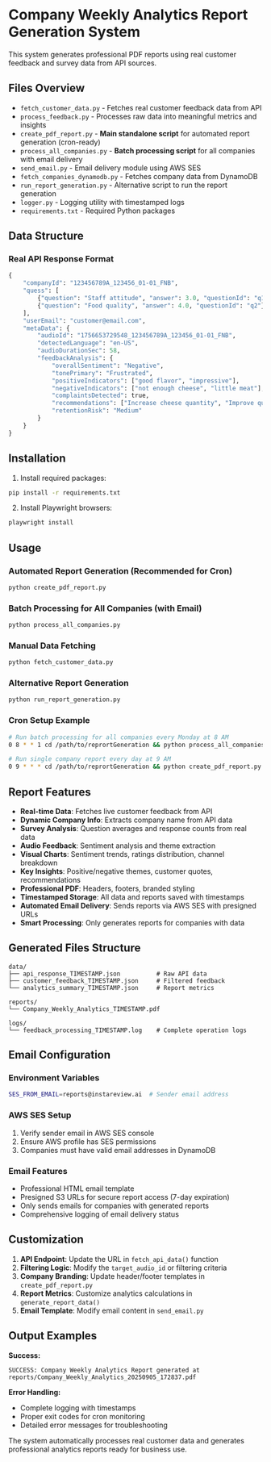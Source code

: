 # Company Weekly Analytics Report Generation System

This system generates professional PDF reports using real customer feedback and survey data from API sources.

## Files Overview

- `fetch_customer_data.py` - Fetches real customer feedback data from API
- `process_feedback.py` - Processes raw data into meaningful metrics and insights
- `create_pdf_report.py` - **Main standalone script** for automated report generation (cron-ready)
- `process_all_companies.py` - **Batch processing script** for all companies with email delivery
- `send_email.py` - Email delivery module using AWS SES
- `fetch_companies_dynamodb.py` - Fetches company data from DynamoDB
- `run_report_generation.py` - Alternative script to run the report generation
- `logger.py` - Logging utility with timestamped logs
- `requirements.txt` - Required Python packages

## Data Structure

### Real API Response Format
```python
{
    "companyId": "123456789A_123456_01-01_FNB",
    "quess": [
        {"question": "Staff attitude", "answer": 3.0, "questionId": "q1"},
        {"question": "Food quality", "answer": 4.0, "questionId": "q2"}
    ],
    "userEmail": "customer@email.com",
    "metaData": {
        "audioId": "1756653729548_123456789A_123456_01-01_FNB",
        "detectedLanguage": "en-US",
        "audioDurationSec": 58,
        "feedbackAnalysis": {
            "overallSentiment": "Negative",
            "tonePrimary": "Frustrated",
            "positiveIndicators": ["good flavor", "impressive"],
            "negativeIndicators": ["not enough cheese", "little meat"],
            "complaintsDetected": true,
            "recommendations": ["Increase cheese quantity", "Improve quality"],
            "retentionRisk": "Medium"
        }
    }
}
```

## Installation

1. Install required packages:
```bash
pip install -r requirements.txt
```

2. Install Playwright browsers:
```bash
playwright install
```

## Usage

### Automated Report Generation (Recommended for Cron)
```bash
python create_pdf_report.py
```

### Batch Processing for All Companies (with Email)
```bash
python process_all_companies.py
```

### Manual Data Fetching
```bash
python fetch_customer_data.py
```

### Alternative Report Generation
```bash
python run_report_generation.py
```

### Cron Setup Example
```bash
# Run batch processing for all companies every Monday at 8 AM
0 8 * * 1 cd /path/to/reprortGeneration && python process_all_companies.py

# Run single company report every day at 9 AM
0 9 * * * cd /path/to/reprortGeneration && python create_pdf_report.py
```

## Report Features

- **Real-time Data**: Fetches live customer feedback from API
- **Dynamic Company Info**: Extracts company name from API data
- **Survey Analysis**: Question averages and response counts from real data
- **Audio Feedback**: Sentiment analysis and theme extraction
- **Visual Charts**: Sentiment trends, ratings distribution, channel breakdown
- **Key Insights**: Positive/negative themes, customer quotes, recommendations
- **Professional PDF**: Headers, footers, branded styling
- **Timestamped Storage**: All data and reports saved with timestamps
- **Automated Email Delivery**: Sends reports via AWS SES with presigned URLs
- **Smart Processing**: Only generates reports for companies with data

## Generated Files Structure

```
data/
├── api_response_TIMESTAMP.json          # Raw API data
├── customer_feedback_TIMESTAMP.json     # Filtered feedback
└── analytics_summary_TIMESTAMP.json     # Report metrics

reports/
└── Company_Weekly_Analytics_TIMESTAMP.pdf

logs/
└── feedback_processing_TIMESTAMP.log    # Complete operation logs
```

## Email Configuration

### Environment Variables
```bash
SES_FROM_EMAIL=reports@instareview.ai  # Sender email address
```

### AWS SES Setup
1. Verify sender email in AWS SES console
2. Ensure AWS profile has SES permissions
3. Companies must have valid email addresses in DynamoDB

### Email Features
- Professional HTML email template
- Presigned S3 URLs for secure report access (7-day expiration)
- Only sends emails for companies with generated reports
- Comprehensive logging of email delivery status

## Customization

1. **API Endpoint**: Update the URL in `fetch_api_data()` function
2. **Filtering Logic**: Modify the `target_audio_id` or filtering criteria
3. **Company Branding**: Update header/footer templates in `create_pdf_report.py`
4. **Report Metrics**: Customize analytics calculations in `generate_report_data()`
5. **Email Template**: Modify email content in `send_email.py`

## Output Examples

**Success:**
```
SUCCESS: Company Weekly Analytics Report generated at reports/Company_Weekly_Analytics_20250905_172837.pdf
```

**Error Handling:**
- Complete logging with timestamps
- Proper exit codes for cron monitoring
- Detailed error messages for troubleshooting

The system automatically processes real customer data and generates professional analytics reports ready for business use.